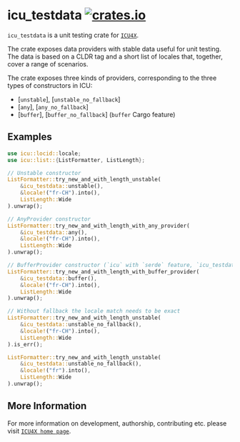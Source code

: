 # icu_testdata [![crates.io](https://img.shields.io/crates/v/icu_testdata)](https://crates.io/crates/icu_testdata)

`icu_testdata` is a unit testing crate for [`ICU4X`].

The crate exposes data providers with stable data useful for unit testing. The data is
based on a CLDR tag and a short list of locales that, together, cover a range of scenarios.

The crate exposes three kinds of providers, corresponding to the three types of constructors
in ICU:
* [`unstable`], [`unstable_no_fallback`]
* [`any`], [`any_no_fallback`]
* [`buffer`], [`buffer_no_fallback`] (`buffer` Cargo feature)

## Examples

```rust
use icu::locid::locale;
use icu::list::{ListFormatter, ListLength};

// Unstable constructor
ListFormatter::try_new_and_with_length_unstable(
    &icu_testdata::unstable(),
    &locale!("fr-CH").into(),
    ListLength::Wide
).unwrap();

// AnyProvider constructor
ListFormatter::try_new_and_with_length_with_any_provider(
    &icu_testdata::any(),
    &locale!("fr-CH").into(),
    ListLength::Wide
).unwrap();

// BufferProvider constructor (`icu` with `serde` feature, `icu_testdata` with `buffer` feature)
ListFormatter::try_new_and_with_length_with_buffer_provider(
    &icu_testdata::buffer(),
    &locale!("fr-CH").into(),
    ListLength::Wide
).unwrap();

// Without fallback the locale match needs to be exact
ListFormatter::try_new_and_with_length_unstable(
    &icu_testdata::unstable_no_fallback(),
    &locale!("fr-CH").into(),
    ListLength::Wide
).is_err();

ListFormatter::try_new_and_with_length_unstable(
    &icu_testdata::unstable_no_fallback(),
    &locale!("fr").into(),
    ListLength::Wide
).unwrap();
```

[`ICU4X`]: ../icu/index.html

## More Information

For more information on development, authorship, contributing etc. please visit [`ICU4X home page`](https://github.com/unicode-org/icu4x).
